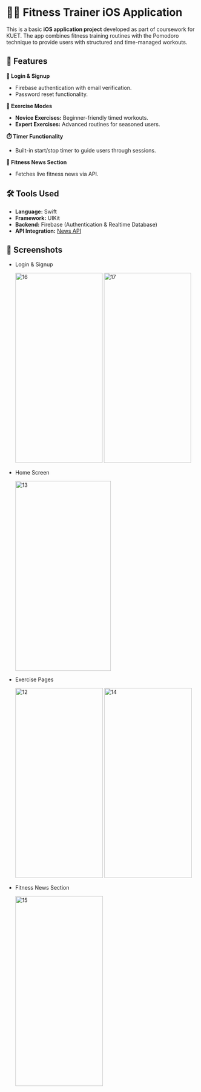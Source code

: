 # 🏋️‍♂️ Fitness Trainer iOS Application

This is a basic **iOS application project** developed as part of coursework for KUET. The app combines fitness training routines with the Pomodoro technique to provide users with structured and time-managed workouts.

## 📱 Features

**🔐 Login & Signup**  
  - Firebase authentication with email verification.  
  - Password reset functionality.  

**🏃 Exercise Modes**  
  - **Novice Exercises:** Beginner-friendly timed workouts.  
  - **Expert Exercises:** Advanced routines for seasoned users.  

**⏱️ Timer Functionality**  
  - Built-in start/stop timer to guide users through sessions.  

**📰 Fitness News Section**  
  - Fetches live fitness news via API. 

## 🛠️ Tools Used

- **Language:** Swift  
- **Framework:** UIKit  
- **Backend:** Firebase (Authentication & Realtime Database)  
- **API Integration:** [News API](https://newsapi.org/)  

## 📸 Screenshots
- Login & Signup
  
  <img width="230" height="500" alt="16" src="https://github.com/user-attachments/assets/d28e6ba6-b317-4486-b0a6-cd71ca03d6bd" />
  <img width="230" height="500" alt="17" src="https://github.com/user-attachments/assets/0dd8d978-687b-4d06-b967-07fee3df8157" />

- Home Screen
  
  <img width="252" height="500" alt="13" src="https://github.com/user-attachments/assets/9f79d25e-43aa-4394-92ba-7101bb1d57ff" />

- Exercise Pages
  
  <img width="231" height="500" alt="12" src="https://github.com/user-attachments/assets/42b4ee79-9b25-45e3-bc33-68b90b957f5e" />
  <img width="231" height="500" alt="14" src="https://github.com/user-attachments/assets/36a93baa-448d-4b14-9a45-6e49773a973e" />

- Fitness News Section
  
  <img width="231" height="500" alt="15" src="https://github.com/user-attachments/assets/94a60451-823b-4f80-8d35-ccd7cdc5af32" />

